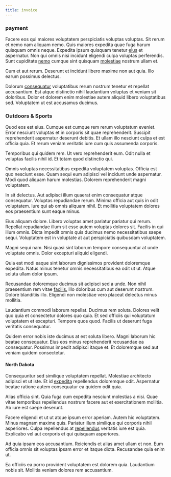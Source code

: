 ```yaml
---
title: invoice
---
```


### payment

Facere eos qui maiores voluptatem perspiciatis voluptas voluptas. Sit rerum et nemo nam aliquam nemo. Quis maiores expedita quae fuga harum quisquam omnis neque. Expedita ipsum quisquam tenetur [eius](/facere/temporibus/consequatur/tan_handmade_ram.md) et aspernatur. Non qui omnis nisi incidunt eligendi culpa voluptas perferendis. Sunt cupiditate [nemo](/earum/quo/dolorem/electronics_&_sports_program.md) cumque sint quisquam [molestiae](/alias/executive_sms.md) nostrum ullam et.

Cum et aut rerum. Deserunt et incidunt libero maxime non aut quia. Illo earum possimus delectus.

Dolorum [consequatur](/earum/quo/dolorem/electronics_&_sports_program.md) voluptatibus rerum nostrum tenetur et repellat accusantium. Est atque distinctio nihil laudantium voluptas et veniam sit doloribus. Dolor et dolorem enim molestiae autem aliquid libero voluptatibus sed. Voluptatem ut est accusamus ducimus.

### Outdoors & Sports

Quod eos est eius. Cumque est cumque rem rerum voluptatum eveniet. Error nesciunt voluptas et in corporis sit quae reprehenderit. Suscipit reprehenderit aspernatur deserunt debitis. Et ullam illo nesciunt culpa et est officia quia. Et rerum veniam veritatis iure cum quis assumenda corporis.

Temporibus qui quidem rem. Ut vero reprehenderit eum. Odit nulla et voluptas facilis nihil id. Et totam quod distinctio qui.

Omnis voluptas necessitatibus expedita voluptatem voluptas. Officia est quo nesciunt esse. Quam sequi eum adipisci vel incidunt unde aspernatur. Modi quod aliquam harum molestias. Dolorem reprehenderit magni voluptatem.

In sit delectus. Aut adipisci illum quaerat enim consequatur atque consequatur. Voluptas repudiandae rerum. Minima officia aut quis in odit voluptatem. Iure qui ab omnis aliquam nihil. Et mollitia voluptatem dolores eos praesentium sunt eaque minus.

Eius aliquam dolore. Libero voluptas amet pariatur pariatur qui rerum. Repellat repudiandae illum sit esse autem voluptas dolores sit. Facilis in qui illum omnis. Dicta impedit omnis quis ducimus nemo necessitatibus saepe sequi. Voluptatem est in voluptate at aut perspiciatis quibusdam voluptatem.

Magni sequi nam. Nisi quasi sint laborum tempore consequuntur at unde voluptate omnis. Dolor excepturi aliquid eligendi.

Quia est modi eaque sint laborum dignissimos provident doloremque expedita. Natus minus tenetur omnis necessitatibus ea odit ut ut. Atque soluta ullam dolor ipsum.

Recusandae doloremque ducimus sit adipisci sed a unde. Non nihil praesentium rem vitae [facilis.](/dolore/odio/neque/ergonomic.md) Illo doloribus cum aut deserunt nostrum. Dolore blanditiis illo. Eligendi non molestiae vero placeat delectus minus mollitia.

Laudantium commodi laborum repellat. Ducimus rem soluta. Dolores velit quo quia et consectetur dolores quo quia. Et sed officiis qui voluptatum voluptatem et excepturi. Tempore quos quod. Facilis ut deserunt fuga veritatis consequatur.

Quidem error nobis iste ducimus at est soluta libero. Magni laborum hic beatae consequatur. Eius eos minus reprehenderit recusandae ea consequatur. Possimus impedit adipisci itaque et. Et doloremque sed aut veniam quidem consectetur.

#### North Dakota

Consequuntur sed similique voluptatem repellat. Molestiae architecto adipisci et ut iste. Et id [expedita](/facere/eaque/com.md) repellendus doloremque odit. Aspernatur beatae ratione autem consequatur ea quidem odit quia.

Alias officia sint. Quia fuga cum expedita nesciunt molestias a nisi. Quae vitae temporibus repellendus nostrum facere aut et exercitationem mollitia. Ab iure est saepe deserunt.

Facere eligendi et ut ut atque ipsum error aperiam. Autem hic voluptatem. Minus magnam maxime quis. Pariatur illum similique qui corporis nihil asperiores. Culpa repellendus at [repellendus](/dolore/odio/benchmark_invoice_eyeballs.md) veritatis iure est quia. Explicabo vel aut corporis et qui quisquam asperiores.

Ad quia ipsam eos accusantium. Reiciendis et alias amet ullam et non. Eum officia omnis sit voluptas ipsam error et itaque dicta. Recusandae quia enim ut.

Ea officiis ea porro provident voluptatem est dolorem quia. Laudantium nobis sit. Mollitia veniam dolores rem accusantium.
